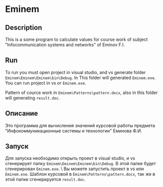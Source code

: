 # Eminem
## Description
This is a some program to calculate values for course work 
of subject "Infocommunication systems and networks"  of Eminov F.I.

## Run
To run you must open project in visual studio, and vs generate 
folder `Eminem\Eminem\Eminem\bin\Debug`. In This folder will generated
`Eminem.exe`. You can run project in vs or `Eminem.exe`.

Pattern of cource work in `Eminem\Patterns\pattern.docx`, also in this 
folder will generating `result.doc`.

## Описание
Это программа для вычисления значений курсовой работы предмета 
"Инфокоммуникационные системы и технологии" Еминова Ф.И.

## Запуск
Для запуска необходимо открыть проект в visual studio, и vs сгенерирует
папку `Eminem\Eminem\Eminem\bin\Debug`. В этой папке будет сгенерирован 
`Eminem.exe`. \ Вы можете запустить проект в vs или `Eminem.exe`.
Шаблон курсовой в `Eminem\Patterns\pattern.docx`, так же в этой папке 
сгенерируется `result.doc`.

